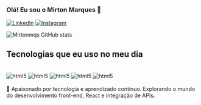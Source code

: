 ### Olá! Eu sou o Mirton Marques 🤙

[![LinkedIn](https://img.shields.io/badge/LinkedIn-0077B5?style=for-the-badge&logo=linkedin&logoColor=white)](https://www.linkedin.com/in/mirton-marques-49056a244/)
[![Instagram](https://img.shields.io/badge/Instagram-E4405F?style=for-the-badge&logo=instagram&logoColor=white)](https://www.instagram.com/gomezmarq/profilecard/?igsh=aTh0ZnhranhwZG4y)

![Mirtonmqs GitHub stats](https://github-readme-stats.vercel.app/api?username=Mirtonmqs&show_icons=true&theme=dracula)

## Tecnologias que eu uso no meu dia

<div style="display: inline_block"><br/>
  <img align="center" alt="html5" src="https://img.shields.io/badge/HTML5-E34F26?style=for-the-badge&logo=html5&logoColor=white" />
  <img align="center" alt="html5" src="https://img.shields.io/badge/CSS3-1572B6?style=for-the-badge&logo=css3&logoColor=white" />
  <img align="center" alt="html5" src="https://img.shields.io/badge/JavaScript-F7DF1E?style=for-the-badge&logo=javascript&logoColor=black" />
  <img align="center" alt="html5" src="https://img.shields.io/badge/React-20232A?style=for-the-badge&logo=react&logoColor=61DAFB" />
  <img align="center" alt="html5" src="https://img.shields.io/badge/Bootstrap-563D7C?style=for-the-badge&logo=bootstrap&logoColor=white" />
</div>
<br/>
🚀 Apaixonado por tecnologia e aprendizado contínuo. Explorando o mundo do desenvolvimento front-end, React e integração de APIs. 
